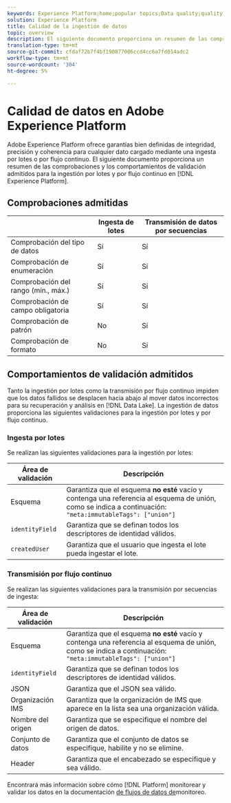 ```yaml
---
keywords: Experience Platform;home;popular topics;Data quality;quality;Quality;Supported validation;Validation;supported validation;
solution: Experience Platform
title: Calidad de la ingestión de datos
topic: overview
description: El siguiente documento proporciona un resumen de las comprobaciones y los comportamientos de validación admitidos para la ingesta por lotes y por flujo continuo en Adobe Experience Platform.
translation-type: tm+mt
source-git-commit: cfdaf72b7f4bf190877006ccd4cc6a7fd014adc2
workflow-type: tm+mt
source-wordcount: '304'
ht-degree: 5%

---
```



# Calidad de datos en Adobe Experience Platform

Adobe Experience Platform ofrece garantías bien definidas de integridad, precisión y coherencia para cualquier dato cargado mediante una ingesta por lotes o por flujo continuo. El siguiente documento proporciona un resumen de las comprobaciones y los comportamientos de validación admitidos para la ingestión por lotes y por flujo continuo en [!DNL Experience Platform].

## Comprobaciones admitidas

|   | Ingesta de lotes | Transmisión de datos por secuencias |
| ------ | --------------- | ------------------- |
| Comprobación del tipo de datos | Sí | Sí |
| Comprobación de enumeración | Sí | Sí |
| Comprobación del rango (mín., máx.) | Sí | Sí |
| Comprobación de campo obligatoria | Sí | Sí |
| Comprobación de patrón | No | Sí |
| Comprobación de formato | No | Sí |

## Comportamientos de validación admitidos

Tanto la ingestión por lotes como la transmisión por flujo continuo impiden que los datos fallidos se desplacen hacia abajo al mover datos incorrectos para su recuperación y análisis en [!DNL Data Lake]. La ingestión de datos proporciona las siguientes validaciones para la ingestión por lotes y por flujo continuo.

### Ingesta por lotes

Se realizan las siguientes validaciones para la ingestión por lotes:

| Área de validación | Descripción |
| --------------- | ----------- |
| Esquema | Garantiza que el esquema **no esté** vacío y contenga una referencia al esquema de unión, como se indica a continuación: `"meta:immutableTags": ["union"]` |
| `identityField` | Garantiza que se definan todos los descriptores de identidad válidos. |
| `createdUser` | Garantiza que el usuario que ingesta el lote pueda ingestar el lote. |

### Transmisión por flujo continuo

Se realizan las siguientes validaciones para la transmisión por secuencias de ingesta:

| Área de validación | Descripción |
| --------------- | ----------- |
| Esquema | Garantiza que el esquema **no esté** vacío y contenga una referencia al esquema de unión, como se indica a continuación: `"meta:immutableTags": ["union"]` |
| `identityField` | Garantiza que se definan todos los descriptores de identidad válidos. |
| JSON | Garantiza que el JSON sea válido. |
| Organización IMS | Garantiza que la organización de IMS que aparece en la lista sea una organización válida. |
| Nombre del origen | Garantiza que se especifique el nombre del origen de datos. |
| Conjunto de datos | Garantiza que el conjunto de datos se especifique, habilite y no se elimine. |
| Header | Garantiza que el encabezado se especifique y sea válido. |

Encontrará más información sobre cómo [!DNL Platform] monitorear y validar los datos en la documentación [de flujos de datos de](./monitor-data-ingestion.md)monitoreo.
